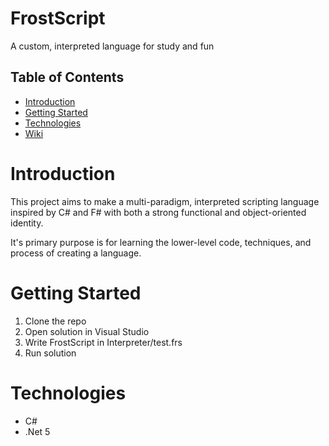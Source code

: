 # FrostScript
A custom, interpreted language for study and fun

## Table of Contents
* [Introduction](#introduction)
* [Getting Started](#getting-started)
* [Technologies](#technologies)
* [Wiki](https://github.com/FrostbiteDragon/FrostScript/wiki)

# Introduction
This project aims to make a multi-paradigm, interpreted scripting language inspired by C# and F# with both a strong functional and object-oriented identity.

It's primary purpose is for learning the lower-level code, techniques, and process of creating a language.

# Getting Started
1. Clone the repo
2. Open solution in Visual Studio
3. Write FrostScript in Interpreter/test.frs
4. Run solution

# Technologies
* C#
* .Net 5
